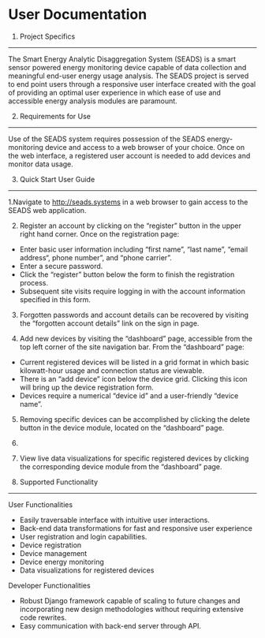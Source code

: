User Documentation
===
1. Project Specifics 
---
The Smart Energy Analytic Disaggregation System (SEADS) is a smart sensor powered energy monitoring device capable of data collection and meaningful end-user energy usage analysis. The SEADS project is served to end point users through a responsive user interface created with the goal of providing an optimal user experience in which ease of use and accessible energy analysis modules are paramount.

2. Requirements for Use
---
Use of the SEADS system requires possession of the SEADS energy-monitoring device and access to a web browser of your choice. Once on the web interface, a registered user account is needed to add devices and monitor data usage. 

3. Quick Start User Guide
---
1.Navigate to http://seads.systems in a web browser to gain access to the SEADS web application.

2. Register an account by clicking on the “register” button in the upper right hand corner. Once on the registration page:
  * Enter basic user information including “first name”, “last name”,  “email address“, phone number”, and “phone carrier”.
  * Enter a secure password.
  * Click the “register” button below the form to finish the registration process.
  * Subsequent site visits require logging in with the account information specified in this form.
3. Forgotten passwords and account details can be recovered by visiting the “forgotten account details” link on the sign in page.

4. Add new devices by visiting the “dashboard” page, accessible from the top left corner of the site navigation bar. From the “dashboard” page:
  * Current registered devices will be listed in a grid format in which basic kilowatt-hour usage and connection status are viewable.
  * There is an “add device” icon below the device grid. Clicking this icon will bring up the device registration form. 
  * Devices require a numerical “device id” and a user-friendly “device name”.

5. Removing specific devices can be accomplished by clicking the delete button in the device module, located on the “dashboard” page.
6. 
6. View live data visualizations for specific registered devices by clicking the corresponding device module from the “dashboard” page.

4. Supported Functionality
---	
User Functionalities
* Easily traversable interface with intuitive user interactions.
* Back-end data transformations for fast and responsive user experience
* User registration and login capabilities.
* Device registration 
* Device management
* Device energy monitoring
* Data visualizations for registered devices

Developer Functionalities
* Robust Django framework capable of scaling to future changes and incorporating new design methodologies without requiring extensive code rewrites.
* Easy communication with back-end server through API.

